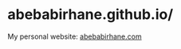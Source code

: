 abebabirhane.github.io/
=====================

My personal website: [abebabirhane.com](https://abebabirhane.com)
